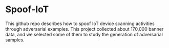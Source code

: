 # Spoof-IoT
This github repo describes how to spoof IoT device scanning activities through adversarial examples. 
This project collected about 170,000 banner data, and we selected some of them to study the generation of adversarial samples.
